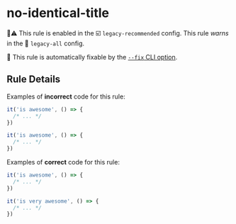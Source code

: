 # no-identical-title

💼⚠️ This rule is enabled in the ☑️ `legacy-recommended` config. This rule _warns_ in the 🔵 `legacy-all` config.

🔧 This rule is automatically fixable by the [`--fix` CLI option](https://eslint.org/docs/latest/user-guide/command-line-interface#--fix).

<!-- end auto-generated rule header -->

## Rule Details

Examples of **incorrect** code for this rule:

```js
it('is awesome', () => {
  /* ... */
})

it('is awesome', () => {
  /* ... */
})
```

Examples of **correct** code for this rule:

```js
it('is awesome', () => {
  /* ... */
})

it('is very awesome', () => {
  /* ... */
})
```
